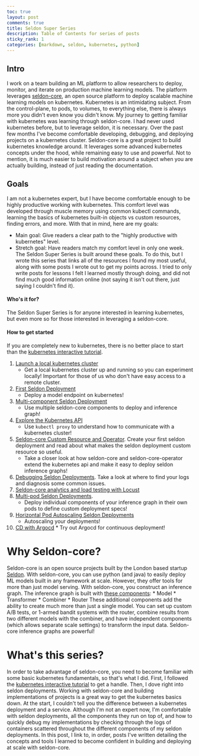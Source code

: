 ```yaml
---
toc: true
layout: post
comments: true
title: Seldon Super Series
description: Table of Contents for series of posts
sticky_rank: 1
categories: [markdown, seldon, kubernetes, python] 
---
```

## Intro 
I work on a team building an ML platform to allow researchers to deploy, monitor, and iterate on production machine learning models. The platform leverages [seldon-core](https://docs.seldon.io/projects/seldon-core/en/v1.1.0/), an open source platform to deploy scalable machine learning models on kubernetes. 
Kubernetes is an intimidating subject. From the control-plane, to pods, to volumes, to everything else, there is always more you didn't even know you didn't know. My journey to getting familiar with kubernetes was learning through seldon-core. I had never used kubernetes before, but to leverage seldon, it is necessary. Over the past few months I've become comfortable developing, debugging, and deploying projects on a kubernetes cluster. 
Seldon-core is a great project to build kubernetes knowledge around. It leverages some advanced kubernetes concepts under the hood, while remaining easy to use and powerful. Not to mention, it is much easier to build motivation around a subject when you are actually building, instead of just reading the documentation. 

## Goals
I am not a kubernetes expert, but I have become comfortable enough to be highly productive working with kubernetes. This comfort level was developed through muscle memory using common kubectl commands, learning the basics of kubernetes built-in objects vs custom resources, finding errors, and more. With that in mind, here are my goals: 
* Main goal: Give readers a clear path to the "highly productive with kubernetes" level. 
* Stretch goal: Have readers match my comfort level in only one week. 
The Seldon Super Series is built around these goals. To do this, but I wrote this series that links all of the resources I found my most useful, along with some posts I wrote out to get my points across. I tried to only write posts for lessons I felt I learned mostly through doing, and did not find much good information online (not saying it isn't out there, just saying I couldn't find it).

#### Who's it for? 
The Seldon Super Series is for anyone interested in learning kubernetes, but even more so for those interested in leveraging a seldon-core. 

#### How to get started
If you are completely new to kubernetes, there is no better place to start than the [kubernetes interactive tutorial](https://kubernetes.io/docs/tutorials/kubernetes-basics/create-cluster/cluster-interactive/). 

1. [Launch a local kubernetes cluster](https://ntorba.github.io/writing/jupyter/2020/07/17/local-kubernetes.html) 
    * Get a local kubernetes cluster up and running so you can experiment locally! Important for those of us who don't have easy access to a remote cluster.
2. [First Seldon Deployment](https://ntorba.github.io/writing/kubernetes/docker/2020/07/30/first-seldon-deployment.html)
    * Deploy a model endpoint on kubernetes!
3. [Multi-component Seldon Deployment]()
    * Use multiple seldon-core components to deploy and inference graph!
4. [Explore the Kubernetes API]()
    * Use `kubectl proxy` to understand how to communicate with a kubernetes cluster!
5. [Seldon-core Custom Resource and Operator](). Create your first seldon deployment and read about what makes the seldon deployment custom resource so useful. 
    * Take a closer look at how seldon-core and seldon-core-operator extend the kubernetes api and make it easy to deploy seldon inference graphs! 
6. [Debugging Seldon Deployments](). Take a look at where to find your logs and diagnosis some common issues. 
7. [Seldon-core analytics and load testing with Locust]()
8. [Multi-pod Seldon Deployments](). 
    * Deploy individual components of your inference graph in their own pods to define custom deployment specs! 
9. [Horizontal Pod Autoscaling Seldon Deployments]()
    * Autoscaling your deployments! 
10.  [CD with Argocd]() 
    * Try out Argocd for continuous deployment!
    

# Why Seldon-core? 
Seldon-core is an open source projects built by the London based startup [Seldon](https://www.seldon.io/). With seldon-core, you can use python (and java) to easily deploy ML models built in any framework at scale. However, they offer tools for more than just model serving. With seldon-core, you construct an inference graph. The inference graph is built with [these components](https://docs.seldon.io/projects/seldon-core/en/v1.1.0/python/python_component.html): 
    * Model
    * Transformer
    * Combiner 
    * Router
These additional components add the ability to create much more than just a single model. You can set up custom A/B tests, or 1-armed bandit systems with the router, combine results from two different models with the combiner, and have independent components (which allows separate scale settings) to transform the input data. Seldon-core inference graphs are powerful! 

# What's this series? 
In order to take advantage of seldon-core, you need to become familiar with some basic kubernetes fundamentals, so that's what I did. First, I followed the [kubernetes interactive tutorial](https://kubernetes.io/docs/tutorials/kubernetes-basics/create-cluster/cluster-interactive/) to get a handle. Then, I dove right into seldon deployments. Working with seldon-core and building implementations of projects is a great way to get the kubernetes basics down. At the start, I couldn't tell you the difference between a kubernetes deployment and a service. Although I'm not an expert now, I'm comfortable with seldon deployments, all the components they run on top of, and how to quickly debug my implementations by checking through the logs of containers scattered throughout the different components of my seldon deployments. 
In this post, I link to, in order, posts I've written detailing the concepts and tools I learned to become confident in building and deploying at scale with seldon-core.

    
    

